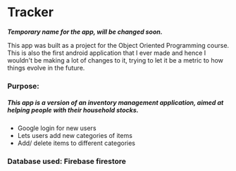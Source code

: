 # Tracker 
***Temporary name for the app, will be changed soon.***    


This app was built as a project for the Object Oriented Programming course. 
This is also the first android application that I ever made and hence I wouldn't be making a lot of changes to it, 
trying to let it be a metric to how things evolve in the future.

### Purpose: 
##### This app is a version of an inventory management application, aimed at helping people with their household stocks. 
* Google login for new users 
* Lets users add new categories of items
* Add/ delete items to different categories

### Database used: Firebase firestore
